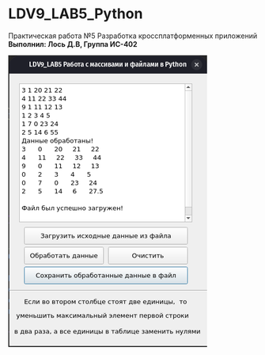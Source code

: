 # LDV9_LAB5_Python

Практическая работа №5 Разработка кроссплатформенных приложений <br />
**Выполнил: Лось Д.В, Группа ИС-402**

![Screenshot](screenshot1.png)

